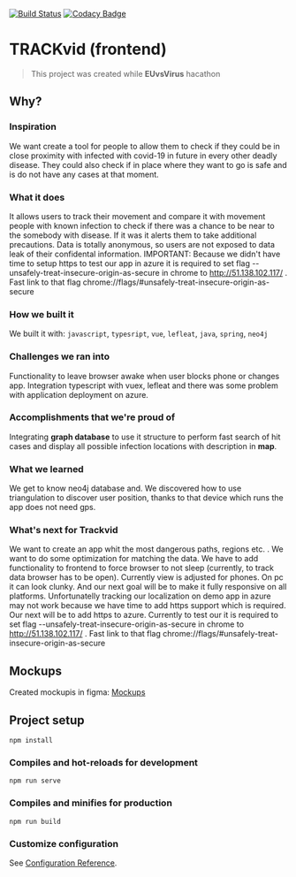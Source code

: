 [![Build Status](https://travis-ci.com/trackvid/frontend.svg?branch=master)](https://travis-ci.com/trackvid/frontend)
[![Codacy Badge](https://api.codacy.com/project/badge/Grade/ce61499396b34fb48eaa793645b91a64)](https://www.codacy.com/gh/trackvid/frontend?utm_source=github.com&amp;utm_medium=referral&amp;utm_content=trackvid/frontend&amp;utm_campaign=Badge_Grade)
# TRACKvid (frontend)

> This project was created while **EUvsVirus** hacathon

## Why?

### Inspiration
We want create a tool for people to allow them to check if they could be in close proximity with infected with covid-19 in future in every other deadly disease.
They could also check if in place where they want to go is safe and is do not have any cases at that moment.
### What it does
It allows users to track their movement and compare it with movement people with known infection to check if there was a chance to be near to the somebody with disease. If it was it alerts them to take additional precautions. Data is totally anonymous, so users are not exposed to data leak of their confidental information. IMPORTANT: Because we didn't have time to setup https to test our app in azure it is required to set flag --unsafely-treat-insecure-origin-as-secure in chrome to http://51.138.102.117/ . Fast link to that flag chrome://flags/#unsafely-treat-insecure-origin-as-secure
### How we built it
We built it with: ```javascript```, ```typesript```, ```vue```, ```lefleat```, ```java```, ```spring```, ```neo4j```
### Challenges we ran into
Functionality to leave browser awake when user blocks phone or changes app. Integration typescript with vuex, lefleat and there was some problem with application deployment on azure.
### Accomplishments that we're proud of
Integrating **graph database** to use it structure to perform fast search of hit cases and display all possible infection locations with description in **map**.
### What we learned
We get to know neo4j database and. We discovered how to use triangulation to discover user position, thanks to that device which runs the app does not need gps.
### What's next for Trackvid
We want to create an app whit the most dangerous paths, regions etc. . We want to do some optimization for matching the data. We have to add functionality to frontend to force browser to not sleep (currently, to track data browser has to be open). Currently view is adjusted for phones. On pc it can look clunky. And our next goal will be to make it fully responsive on all platforms. Unfortunatelly tracking our localization on demo app in azure may not work because we have time to add https support which is required. Our next will be to add https to azure. Currently to test our it is required to set flag --unsafely-treat-insecure-origin-as-secure in chrome to http://51.138.102.117/ . Fast link to that flag chrome://flags/#unsafely-treat-insecure-origin-as-secure

## Mockups

Created mockupis in figma: [Mockups](https://www.figma.com/file/FXrsqEjzTPEhxMRXmnC9S3/Trackvid?node-id=0%3A1)

## Project setup
```
npm install
```

### Compiles and hot-reloads for development
```
npm run serve
```

### Compiles and minifies for production
```
npm run build
```

### Customize configuration
See [Configuration Reference](https://cli.vuejs.org/config/).
